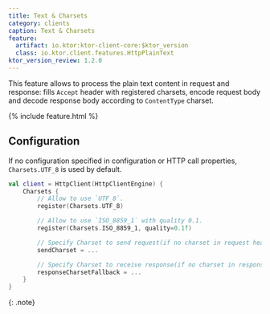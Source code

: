 ```yaml
---
title: Text & Charsets
category: clients
caption: Text & Charsets
feature:
  artifact: io.ktor:ktor-client-core:$ktor_version
  class: io.ktor.client.features.HttpPlainText
ktor_version_review: 1.2.0
---
```


This feature allows to process the plain text content in request and response: fills `Accept` header with registered charsets, encode request body and decode response body according to `ContentType` charset.

{% include feature.html %}

## Configuration

If no configuration specified in configuration or HTTP call properties, `Charsets.UTF_8` is used by default.

```kotlin
val client = HttpClient(HttpClientEngine) {
    Charsets {
        // Allow to use `UTF_8`.
        register(Charsets.UTF_8)

        // Allow to use `ISO_8859_1` with quality 0.1.
        register(Charsets.ISO_8859_1, quality=0.1f)

        // Specify Charset to send request(if no charset in request headers).
        sendCharset = ...

        // Specify Charset to receive response(if no charset in response headers).
        responseCharsetFallback = ...
    }
}
```

{: .note}
